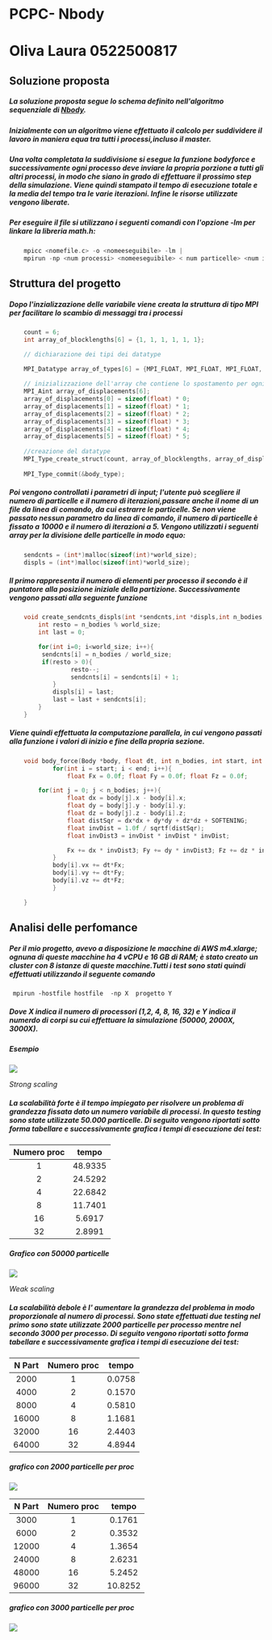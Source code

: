 # PCPC- Nbody
#  Oliva Laura 0522500817 

 ## Soluzione proposta

#####  La soluzione proposta segue lo schema definito nell'algoritmo sequenziale di [Nbody](https://github.com/harrism/mini-nbody/blob/master/nbody.c/ "Nbody"). 

##### Inizialmente con un algoritmo viene effettuato il calcolo per suddividere il lavoro in maniera equa tra tutti i processi,incluso il master.
##### Una volta completata la suddivisione si esegue la funzione bodyforce e successivamente ogni processo deve inviare la propria porzione a tutti gli altri processi, in modo che siano in grado di effettuare il prossimo step della simulazione. Viene quindi stampato il tempo di esecuzione totale e la media del tempo tra le varie iterazioni. Infine le risorse utilizzate vengono liberate.

##### Per eseguire il file si utilizzano i seguenti comandi con l'opzione -lm per linkare la libreria math.h:
``` c
	mpicc <nomefile.c> -o <nomeeseguibile> -lm |
	mpirun -np <num processi> <nomeeseguibile> < num particelle> <num iterazioni> <nome file> |
``` 

## Struttura del progetto

##### Dopo l'inzializzazione delle variabile viene creata la struttura di tipo MPI per facilitare lo scambio di messaggi tra i processi 
``` c
	count = 6;
  	int array_of_blocklengths[6] = {1, 1, 1, 1, 1, 1};

	// dichiarazione dei tipi dei datatype 

  	MPI_Datatype array_of_types[6] = {MPI_FLOAT, MPI_FLOAT, MPI_FLOAT, MPI_FLOAT, MPI_FLOAT, MPI_FLOAT};
	
	// inizializzazione dell'array che contiene lo spostamento per ogni blocco espresso in byte  
	MPI_Aint array_of_displacements[6];
  	array_of_displacements[0] = sizeof(float) * 0;
  	array_of_displacements[1] = sizeof(float) * 1;
  	array_of_displacements[2] = sizeof(float) * 2;
  	array_of_displacements[3] = sizeof(float) * 3;
  	array_of_displacements[4] = sizeof(float) * 4;
  	array_of_displacements[5] = sizeof(float) * 5;
	
	//creazione del datatype 
	MPI_Type_create_struct(count, array_of_blocklengths, array_of_displacements, array_of_types, &body_type);
  
	MPI_Type_commit(&body_type);
```
##### Poi vengono controllati i parametri di input; l'utente può scegliere il numero di particelle e il numero di iterazioni,passare anche il nome di un file da linea di comando, da cui estrarre le particelle. Se non viene passato nessun parametro da linea di comando, il numero di particelle è fissato a 10000 e il numero di iterazioni a 5. Vengono utilizzati i seguenti array per la divisione delle particelle in modo equo:

``` c
	sendcnts = (int*)malloc(sizeof(int)*world_size);
	displs = (int*)malloc(sizeof(int)*world_size);
```
##### Il primo rappresenta il numero di elementi per processo il secondo è il puntatore alla posizione iniziale della partizione. Successivamente vengono passati alla seguente funzione 

``` c
	void create_sendcnts_displs(int *sendcnts,int *displs,int n_bodies,int world_size){
  		int resto = n_bodies % world_size;
 		int last = 0;

  		for(int i=0; i<world_size; i++){
   		 sendcnts[i] = n_bodies / world_size;
   		 if(resto > 0){
     			 resto--;
     			 sendcnts[i] = sendcnts[i] + 1;
    		}
    		displs[i] = last;
    		last = last + sendcnts[i];
 		}
	}
```
##### Viene quindi effettuata la computazione parallela, in cui vengono passati alla funzione i valori di inizio e fine della propria sezione. 
	
``` c
	void body_force(Body *body, float dt, int n_bodies, int start, int end){
    		for(int i = start; i < end; i++){
      			float Fx = 0.0f; float Fy = 0.0f; float Fz = 0.0f;

		for(int j = 0; j < n_bodies; j++){
        		float dx = body[j].x - body[i].x;
        		float dy = body[j].y - body[i].y;
        		float dz = body[j].z - body[i].z;
        		float distSqr = dx*dx + dy*dy + dz*dz + SOFTENING;
        		float invDist = 1.0f / sqrtf(distSqr);
        		float invDist3 = invDist * invDist * invDist;

		        Fx += dx * invDist3; Fy += dy * invDist3; Fz += dz * invDist3;
      		}
      		body[i].vx += dt*Fx;
      		body[i].vy += dt*Fy;
      		body[i].vz += dt*Fz;
    		}

	}

```

## Analisi delle perfomance

##### Per il mio progetto, avevo a disposizione le macchine di AWS m4.xlarge; ognuna di queste macchine ha 4 vCPU e 16 GB di RAM; è stato creato un cluster con 8 istanze di queste macchine.Tutti i test sono stati quindi effettuati utilizzando il seguente comando

 ```  mpirun -hostfile hostfile  -np X  progetto Y ```

##### Dove X indica il numero di processori (1,2, 4, 8, 16, 32) e Y indica il numerdo di corpi su cui effettuare la simulazione (50000, 2000X, 3000X).
##### Esempio
![](./images/img1.png)

*Strong scaling*

##### La scalabilità forte è il tempo impiegato per risolvere un problema di grandezza fissata dato un numero variabile di processi. In questo testing sono state utilizzate 50.000 particelle. Di seguito vengono riportati sotto forma tabellare e successivamente grafica i tempi di esecuzione dei test:

Numero proc| tempo
:---------:|:-----:
1|48.9335
2|24.5292
4|22.6842
8|11.7401
16|5.6917
32|2.8991

##### Grafico con 50000 particelle   
![](./images/strong1.png)

 *Weak scaling* 

##### La scalabilità debole è  l' aumentare la grandezza del problema in modo proporzionale al numero di processi. Sono state effettuati due testing nel primo sono state utilizzate 2000 particelle per processo mentre nel secondo 3000 per processo. Di seguito vengono riportati sotto forma tabellare e successivamente grafica i tempi di esecuzione dei test:

N Part| Numero proc| tempo
:-----:|:---------:|:-----:
2000|1|0.0758
4000|2|0.1570
8000|4| 0.5810 
16000|8|1.1681
32000|16|2.4403
64000|32|4.8944


##### grafico con 2000 particelle per proc 
![](./images/weak2.png)

N Part| Numero proc| tempo
:-----:|:---------:|:-----:
3000|1|0.1761
6000|2|0.3532
12000|4|1.3654  
24000|8|2.6231
48000|16|5.2452
96000|32|10.8252

##### grafico con 3000 particelle per proc
![](./images/weak3.png)


